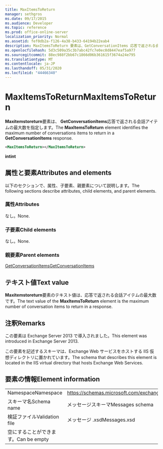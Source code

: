 ```yaml
---
title: MaxItemsToReturn
manager: sethgros
ms.date: 09/17/2015
ms.audience: Developer
ms.topic: reference
ms.prod: office-online-server
localization_priority: Normal
ms.assetid: fef0db2a-f126-4a38-b433-64194b22eab4
description: MaxItemsToReturn 要素は、GetConversationItems 応答で返される会話アイテムの最大数を指定します。
ms.openlocfilehash: 5d3c509a35c3b7abc42fc7e0ec0d8447eaf5a977
ms.sourcegitcommit: 88ec988f2bb67c1866d06b361615f3674a24e795
ms.translationtype: MT
ms.contentlocale: ja-JP
ms.lasthandoff: 05/31/2020
ms.locfileid: "44466340"
---
```

# <a name="maxitemstoreturn"></a><span data-ttu-id="44e0d-103">MaxItemsToReturn</span><span class="sxs-lookup"><span data-stu-id="44e0d-103">MaxItemsToReturn</span></span>

<span data-ttu-id="44e0d-104">**Maxitemstoreturn**要素は、 **GetConversationItems**応答で返される会話アイテムの最大数を指定します。</span><span class="sxs-lookup"><span data-stu-id="44e0d-104">The **MaxItemsToReturn** element identifies the maximum number of conversations items to return in a **GetConversationItems** response.</span></span> 
  
```XML
<MaxItemsToReturn></MaxItemsToReturn>
```

 <span data-ttu-id="44e0d-105">**int**</span><span class="sxs-lookup"><span data-stu-id="44e0d-105">**int**</span></span>
## <a name="attributes-and-elements"></a><span data-ttu-id="44e0d-106">属性と要素</span><span class="sxs-lookup"><span data-stu-id="44e0d-106">Attributes and elements</span></span>

<span data-ttu-id="44e0d-107">以下のセクションで、属性、子要素、親要素について説明します。</span><span class="sxs-lookup"><span data-stu-id="44e0d-107">The following sections describe attributes, child elements, and parent elements.</span></span>
  
### <a name="attributes"></a><span data-ttu-id="44e0d-108">属性</span><span class="sxs-lookup"><span data-stu-id="44e0d-108">Attributes</span></span>

<span data-ttu-id="44e0d-109">なし。</span><span class="sxs-lookup"><span data-stu-id="44e0d-109">None.</span></span>
  
### <a name="child-elements"></a><span data-ttu-id="44e0d-110">子要素</span><span class="sxs-lookup"><span data-stu-id="44e0d-110">Child elements</span></span>

<span data-ttu-id="44e0d-111">なし。</span><span class="sxs-lookup"><span data-stu-id="44e0d-111">None.</span></span>
  
### <a name="parent-elements"></a><span data-ttu-id="44e0d-112">親要素</span><span class="sxs-lookup"><span data-stu-id="44e0d-112">Parent elements</span></span>

[<span data-ttu-id="44e0d-113">GetConversationItems</span><span class="sxs-lookup"><span data-stu-id="44e0d-113">GetConversationItems</span></span>](getconversationitems.md)
  
## <a name="text-value"></a><span data-ttu-id="44e0d-114">テキスト値</span><span class="sxs-lookup"><span data-stu-id="44e0d-114">Text value</span></span>

<span data-ttu-id="44e0d-115">**Maxitemstoreturn**要素のテキスト値は、応答で返される会話アイテムの最大数です。</span><span class="sxs-lookup"><span data-stu-id="44e0d-115">The text value of the **MaxItemsToReturn** element is the maximum number of conversation items to return in a response.</span></span> 
  
## <a name="remarks"></a><span data-ttu-id="44e0d-116">注釈</span><span class="sxs-lookup"><span data-stu-id="44e0d-116">Remarks</span></span>

<span data-ttu-id="44e0d-117">この要素は Exchange Server 2013 で導入されました。</span><span class="sxs-lookup"><span data-stu-id="44e0d-117">This element was introduced in Exchange Server 2013.</span></span>
  
<span data-ttu-id="44e0d-118">この要素を記述するスキーマは、Exchange Web サービスをホストする IIS 仮想ディレクトリに置かれています。</span><span class="sxs-lookup"><span data-stu-id="44e0d-118">The schema that describes this element is located in the IIS virtual directory that hosts Exchange Web Services.</span></span>
  
## <a name="element-information"></a><span data-ttu-id="44e0d-119">要素の情報</span><span class="sxs-lookup"><span data-stu-id="44e0d-119">Element information</span></span>

|||
|:-----|:-----|
|<span data-ttu-id="44e0d-120">Namespace</span><span class="sxs-lookup"><span data-stu-id="44e0d-120">Namespace</span></span>  <br/> |https://schemas.microsoft.com/exchange/services/2006/messages  <br/> |
|<span data-ttu-id="44e0d-121">スキーマ名</span><span class="sxs-lookup"><span data-stu-id="44e0d-121">Schema name</span></span>  <br/> |<span data-ttu-id="44e0d-122">メッセージスキーマ</span><span class="sxs-lookup"><span data-stu-id="44e0d-122">Messages schema</span></span>  <br/> |
|<span data-ttu-id="44e0d-123">検証ファイル</span><span class="sxs-lookup"><span data-stu-id="44e0d-123">Validation file</span></span>  <br/> |<span data-ttu-id="44e0d-124">メッセージ .xsd</span><span class="sxs-lookup"><span data-stu-id="44e0d-124">Messages.xsd</span></span>  <br/> |
|<span data-ttu-id="44e0d-125">空にすることができます。</span><span class="sxs-lookup"><span data-stu-id="44e0d-125">Can be empty</span></span>  <br/> ||
   


